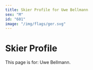 ```yaml
---
title: Skier Profile for Uwe Bellmann
sex: "M"
id: "601"
image: "/img/flags/ger.svg" 
---
```


# Skier Profile

This page is for: Uwe Bellmann.
    